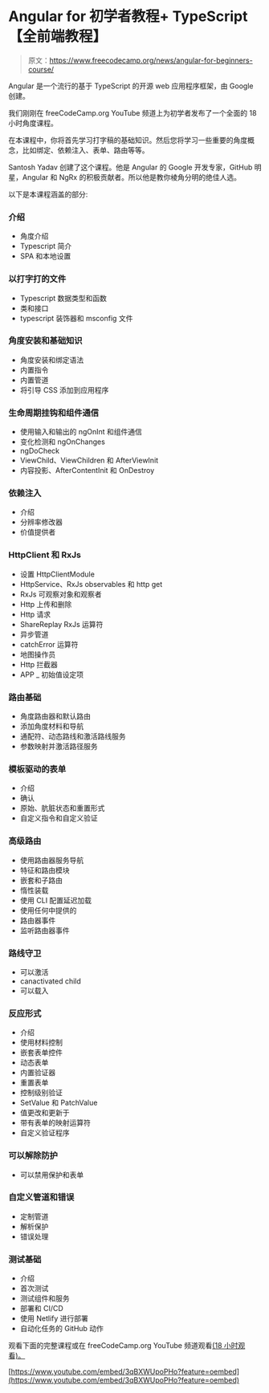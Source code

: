 # Angular for 初学者教程+ TypeScript【全前端教程】

> 原文：<https://www.freecodecamp.org/news/angular-for-beginners-course/>

Angular 是一个流行的基于 TypeScript 的开源 web 应用程序框架，由 Google 创建。

我们刚刚在 freeCodeCamp.org YouTube 频道上为初学者发布了一个全面的 18 小时角度课程。

在本课程中，你将首先学习打字稿的基础知识。然后您将学习一些重要的角度概念，比如绑定、依赖注入、表单、路由等等。

Santosh Yadav 创建了这个课程。他是 Angular 的 Google 开发专家，GitHub 明星，Angular 和 NgRx 的积极贡献者。所以他是教你棱角分明的绝佳人选。

以下是本课程涵盖的部分:

### 介绍

*   角度介绍
*   Typescript 简介
*   SPA 和本地设置

### 以打字打的文件

*   Typescript 数据类型和函数
*   类和接口
*   typescript 装饰器和 msconfig 文件

### 角度安装和基础知识

*   角度安装和绑定语法
*   内置指令
*   内置管道
*   将引导 CSS 添加到应用程序

### 生命周期挂钩和组件通信

*   使用输入和输出的 ngOnInt 和组件通信
*   变化检测和 ngOnChanges
*   ngDoCheck
*   ViewChild、ViewChildren 和 AfterViewInit
*   内容投影、AfterContentInit 和 OnDestroy

### 依赖注入

*   介绍
*   分辨率修改器
*   价值提供者

### HttpClient 和 RxJs

*   设置 HttpClientModule
*   HttpService、RxJs observables 和 http get
*   RxJs 可观察对象和观察者
*   Http 上传和删除
*   Http 请求
*   ShareReplay RxJs 运算符
*   异步管道
*   catchError 运算符
*   地图操作员
*   Http 拦截器
*   APP _ 初始值设定项

### 路由基础

*   角度路由器和默认路由
*   添加角度材料和导航
*   通配符、动态路线和激活路线服务
*   参数映射并激活路径服务

### 模板驱动的表单

*   介绍
*   确认
*   原始、肮脏状态和重置形式
*   自定义指令和自定义验证

### 高级路由

*   使用路由器服务导航
*   特征和路由模块
*   嵌套和子路由
*   惰性装载
*   使用 CLI 配置延迟加载
*   使用任何中提供的
*   路由器事件
*   监听路由器事件

### 路线守卫

*   可以激活
*   canactivated child
*   可以载入

### 反应形式

*   介绍
*   使用材料控制
*   嵌套表单控件
*   动态表单
*   内置验证器
*   重置表单
*   控制级别验证
*   SetValue 和 PatchValue
*   值更改和更新于
*   带有表单的映射运算符
*   自定义验证程序

### 可以解除防护

*   可以禁用保护和表单

### 自定义管道和错误

*   定制管道
*   解析保护
*   错误处理

### 测试基础

*   介绍
*   首次测试
*   测试组件和服务
*   部署和 CI/CD
*   使用 Netlify 进行部署
*   自动化任务的 GitHub 动作

观看下面的完整课程或在 freeCodeCamp.org YouTube 频道观看[(18 小时观看)。](https://youtu.be/3qBXWUpoPHo)

[https://www.youtube.com/embed/3qBXWUpoPHo?feature=oembed](https://www.youtube.com/embed/3qBXWUpoPHo?feature=oembed)